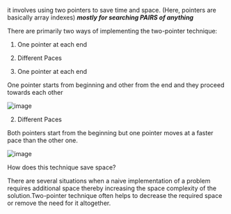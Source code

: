 it involves using two pointers to save time and space. (Here, pointers are basically array indexes) ***mostly for searching PAIRS of anything***

There are primarily two ways of implementing the two-pointer technique:
1. One pointer at each end
2. Different Paces


1. One pointer at each end

One pointer starts from beginning and other from the end and they proceed towards each other

![image](https://user-images.githubusercontent.com/93143005/173850695-83d74590-4d61-47bb-9b31-9df9f3963326.png)

2. Different Paces

Both pointers start from the beginning but one pointer moves at a faster pace than the other one.

![image](https://user-images.githubusercontent.com/93143005/173850826-a1378c9d-11bc-468c-96f6-8408c7ddaa83.png)




How does this technique save space?

There are several situations when a naive implementation of a problem requires additional space thereby increasing the space complexity
of the solution.Two-pointer technique often helps to decrease the required space or remove the need for it altogether.

